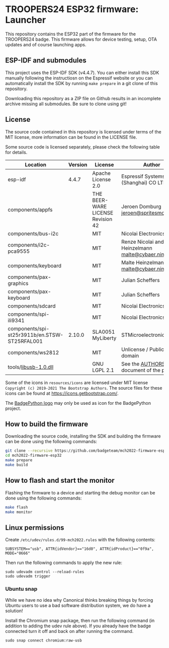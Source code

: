 # TROOPERS24 ESP32 firmware: Launcher

This repository contains the ESP32 part of the firmware for the TROOPERS24 badge. This firmware allows for device testing, setup, OTA updates and of course launching apps.

## ESP-IDF and submodules

This project uses the ESP-IDF SDK (v4.4.7). You can either install this SDK manually following the instructiosn on the Espressif website or you can automatically install the SDK by running `make prepare` in a git clone of this repository.

Downloading this repository as a ZIP file on Github results in an incomplete archive missing all submodules. Be sure to clone using git!

## License

The source code contained in this repository is licensed under terms of the MIT license, more information can be found in the LICENSE file.

Some source code is licensed separately, please check the following table for details.

| Location                | Version | License                           | Author                                                                                          |
|-------------------------|---------|-----------------------------------|-------------------------------------------------------------------------------------------------|
| esp-idf                 | 4.4.7   | Apache License 2.0                | Espressif Systems (Shanghai) CO LTD                                                             |
| components/appfs        |         | THE BEER-WARE LICENSE Revision 42 | Jeroen Domburg <jeroen@spritesmods.com>                                                         |
| components/bus-i2c      |         | MIT                               | Nicolai Electronics                                                                             |
| components/i2c-pca9555  |         | MIT                               | Renze Nicolai and Malte Heinzelmann <malte@cybaer.ninja>                                        |
| components/keyboard     |         | MIT                               | Malte Heinzelmann <malte@cybaer.ninja>                                        |
| components/pax-graphics |         | MIT                               | Julian Scheffers                                                                                |
| components/pax-keyboard |         | MIT                               | Julian Scheffers                                                                                |
| components/sdcard       |         | MIT                               | Nicolai Electronics                                                                             |
| components/spi-ili9341  |         | MIT                               | Nicolai Electronics                                                                             |
| components/spi-st25r3911b/en.STSW-ST25RFAL001 | 2.10.0 | SLA0051 MyLiberty                 | STMicroelectronics |
| components/ws2812       |         | MIT                               | Unlicense / Public domain                                                                       |
| tools/[libusb-1.0.dll]  |         | GNU LGPL 2.1                      | See the [AUTHORS](https://github.com/libusb/libusb/blob/master/AUTHORS) document of the project |

[libusb-1.0.dll]: https://libusb.info

Some of the icons in `resources/icons` are licensed under MIT license `Copyright (c) 2019-2021 The Bootstrap Authors`. The source files for these icons can be found at https://icons.getbootstrap.com/.

The [BadgePython logo](resources/icons/python.png) may only be used as icon for the BadgePython project.

## How to build the firmware

Downloading the source code, installing the SDK and building the firmware can be done using the following commands:

```sh
git clone --recursive https://github.com/badgeteam/mch2022-firmware-esp32
cd mch2022-firmware-esp32
make prepare
make build
```

## How to flash and start the monitor

Flashing the firmware to a device and starting the debug monitor can be done using the following commands:

```sh
make flash
make monitor
```

## Linux permissions
Create `/etc/udev/rules.d/99-mch2022.rules` with the following contents:

```
SUBSYSTEM=="usb", ATTR{idVendor}=="16d0", ATTR{idProduct}=="0f9a", MODE="0666"
```

Then run the following commands to apply the new rule:

```
sudo udevadm control --reload-rules
sudo udevadm trigger
```

### Ubuntu snap
While we have no idea why Canonical thinks breaking things by forcing Ubuntu users to use a bad software distribution system, we do have a solution!

Install the Chromium snap package, then run the following command (in addition to adding the udev rule above). If you already have the badge connected turn it off and back on after running the command.

```
sudo snap connect chromium:raw-usb
```

